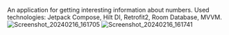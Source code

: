 An application for getting interesting information about numbers. Used technologies: Jetpack Compose, Hilt DI, Retrofit2, Room Database, MVVM. 
![Screenshot_20240216_161705](https://github.com/BohunD/MornhouseTest/assets/90133397/c2e802c7-d536-4d99-925a-975940248be6)
![Screenshot_20240216_161741](https://github.com/BohunD/MornhouseTest/assets/90133397/cbebcb3d-690e-4bfb-a205-24ae81f0fa00)
